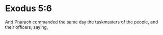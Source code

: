# Exodus 5:6

And Pharaoh commanded the same day the taskmasters of the people, and their officers, saying,